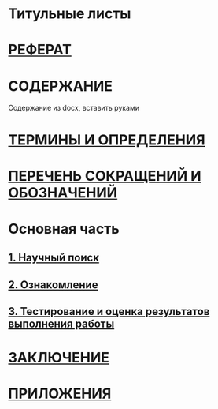 # Титульные листы

# [РЕФЕРАТ](./main/referat.md)

# СОДЕРЖАНИЕ

Содержание из docx, вставить руками

# [ТЕРМИНЫ И ОПРЕДЕЛЕНИЯ](./main/terms-and-definitions.md)

# [ПЕРЕЧЕНЬ СОКРАЩЕНИЙ И ОБОЗНАЧЕНИЙ](./main/abbreviations.md)

# Основная часть

## [1. Научный поиск](./main/scientific-search.md)

## [2. Ознакомление](./main/familiarization.md)

## [3. Тестирование и оценка результатов выполнения работы](./main/tests_final.md)

# [ЗАКЛЮЧЕНИЕ](./main/conclusion.md)

# [ПРИЛОЖЕНИЯ](./main/attachments.md)